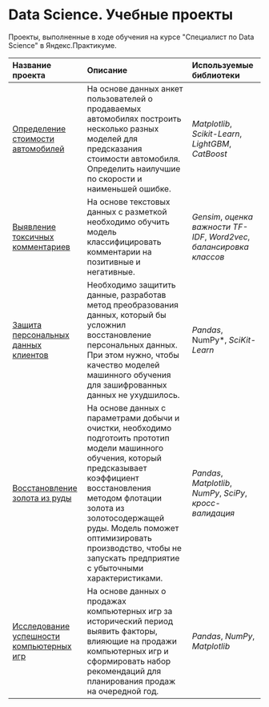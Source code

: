 #  Data Science. Учебные проекты


Проекты, выполненные в ходе обучения на курсе "Специалист по Data Science" в Яндекс.Практикуме.

| Название проекта | Описание | Используемые библиотеки | 
| :---------------------- | :---------------------- | :---------------------- |
| [Определение стоимости автомобилей](Определение%20стоимости%20автомобилей/autos.ipynb) | На основе данных анкет пользователей о продаваемых автомобилях построить несколько разных моделей для предсказания стоимости автомобиля. Определить наилучшие по скорости и наименьшей ошибке. | *Matplotlib*, *Scikit-Learn*, *LightGBM*, *CatBoost* |
| [Выявление токсичных комментариев](Выявление%20токсичных%20комментариев/toxic_comments.ipynb) | На основе текстовых данных с разметкой необходимо обучить модель классифицировать комментарии на позитивные и негативные. | *Gensim*, *оценка важности TF-IDF*, *Word2vec*, *балансировка классов* |
| [Защита персональных данных клиентов](Защита%20персональных%20данных%20клиентов/insurance.ipynb) | Необходимо защитить данные, разработав метод преобразования данных, который бы усложнил восстановление персональных данных. При этом нужно, чтобы качество моделей машинного обучения для зашифрованных данных не ухудшилось. | *Pandas*, NumPy*, *SciKit-Learn* |
| [Восстановление золота из руды](Восстановления%20золота%20из%20золотосодержащей%20руды/gold_recovery.ipynb) | На основе данных с параметрами добычи и очистки, необходимо подготоить прототип модели машинного обучения, который предсказывает коэффициент восстановления методом флотации золота из золотосодержащей руды. Модель поможет оптимизировать производство, чтобы не запускать предприятие с убыточными характеристиками. | *Pandas*, *Matplotlib*, *NumPy*, *SciPy*, *кросс-валидация* | 
| [Исследование успешности компьютерных игр](Исследование%20успешности%20компьютерных%20игр/games.ipynb) | На основе данных о продажах компьютерных игр за исторический период выявить факторы, влияющие на продажи компьютерных игр и сформировать набор рекомендаций для планирования продаж на очередной год. | *Pandas*, *NumPy*, *Matplotlib* |
